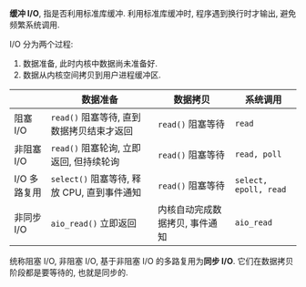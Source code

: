 **缓冲 I/O**, 指是否利用标准库缓冲. 利用标准库缓冲时, 程序遇到换行时才输出, 避免频繁系统调用.

I/O 分为两个过程:
1. 数据准备, 此时内核中数据尚未准备好.
2. 数据从内核空间拷贝到用户进程缓冲区.

|              | 数据准备                                    | 数据拷贝          | 系统调用              |
| ------------ | ------------------------------------------- | ----------------- | --------------------- |
| 阻塞 I/O     | `read()` 阻塞等待, 直到数据拷贝结束才返回   | `read()` 阻塞等待 | `read`                |
| 非阻塞 I/O   | `read()` 阻塞轮询, 立即返回, 但持续轮询     | `read()` 阻塞等待 | `read, poll`          |
| I/O 多路复用 | `select()` 阻塞等待, 释放 CPU, 直到事件通知 | `read()` 阻塞等待 | `select, epoll, read` |
| 非同步 I/O   | `aio_read()` 立即返回                       | 内核自动完成数据拷贝, 事件通知                  | `aio_read`            |

统称阻塞 I/O, 非阻塞 I/O, 基于非阻塞 I/O 的多路复用为**同步 I/O**. 它们在数据拷贝阶段都是要等待的, 也就是同步的.